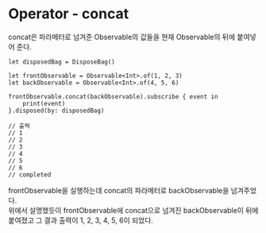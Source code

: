 # Operator - concat
concat은 파라메터로 넘겨준 Observable의 값들을 현재 Observable의 뒤에 붙여넣어 준다.  

```
let disposedBag = DisposeBag()
    
let frontObservable = Observable<Int>.of(1, 2, 3)
let backObservable = Observable<Int>.of(4, 5, 6)

frontObservable.concat(backObservable).subscribe { event in
    print(event)
}.disposed(by: disposedBag)

// 출력
// 1
// 2
// 3
// 4
// 5
// 6
// completed
```
frontObservable을 실행하는데 concat의 파라메터로 backObservable을 넘겨주었다.  
위에서 설명했듯이 frontObservable에 concat으로 넘겨진 backObservable이 뒤에 붙여졌고 그 결과 출력이 1, 2, 3, 4, 5, 6이 되었다.
